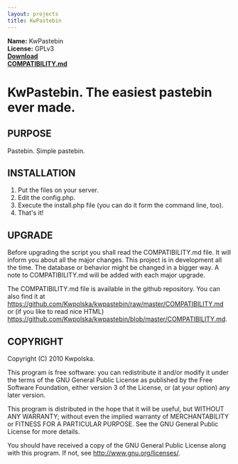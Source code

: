 ```yaml
---
layout: projects
title: KwPastebin
---
```

**Name:** KwPastebin  
**License:** GPLv3  
**[Download](https://github.com/Kwpolska/kwpastebin/tarball/master)**  
**[COMPATIBILITY.md](https://github.com/Kwpolska/kwpastebin/raw/master/COMPATIBILITY.md)**

KwPastebin.  The easiest pastebin ever made.
==============

PURPOSE
-------
Pastebin.  Simple pastebin.

INSTALLATION
------------

1. Put the files on your server.
2. Edit the config.php.
3. Execute the install.php file (you can do it form the command line, too).
4. That's it!

UPGRADE
-------

Before upgrading the script you shall read the COMPATIBILITY.md file.   It will
inform you about all the major changes.  This project is in development
all the time.  The database or behavior might be changed in a bigger way.
A note to COMPATIBILITY.md will be added with each major upgrade.

The COMPATIBILITY.md file is available in the github repository.  You can also
find it at
<https://github.com/Kwpolska/kwpastebin/raw/master/COMPATIBILITY.md>
or (if you like to read nice HTML)
<https://github.com/Kwpolska/kwpastebin/blob/master/COMPATIBILITY.md>.

COPYRIGHT
---------
Copyright (C) 2010 Kwpolska.

This program is free software: you can redistribute it and/or modify
it under the terms of the GNU General Public License as published by
the Free Software Foundation, either version 3 of the License, or
(at your option) any later version.

This program is distributed in the hope that it will be useful,
but WITHOUT ANY WARRANTY; without even the implied warranty of
MERCHANTABILITY or FITNESS FOR A PARTICULAR PURPOSE.  See the
GNU General Public License for more details.

You should have received a copy of the GNU General Public License
along with this program.  If not, see <http://www.gnu.org/licenses/>.
